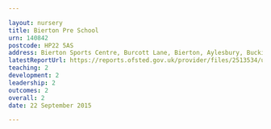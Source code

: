 ```yaml
---

layout: nursery
title: Bierton Pre School
urn: 140842
postcode: HP22 5AS
address: Bierton Sports Centre, Burcott Lane, Bierton, Aylesbury, Buckinghamshire, HP22 5AS
latestReportUrl: https://reports.ofsted.gov.uk/provider/files/2513534/urn/140842.pdf
teaching: 2
development: 2
leadership: 2
outcomes: 2
overall: 2
date: 22 September 2015

---
```

